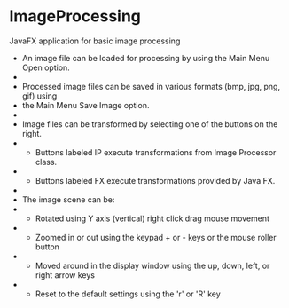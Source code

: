 # ImageProcessing
JavaFX application for basic image processing

* An image file can be loaded for processing by using the Main Menu Open option.
*
* Processed image files can be saved in various formats (bmp, jpg, png, gif) using
* the Main Menu Save Image option.
*
* Image files can be transformed by selecting one of the buttons on the right.
*   -  Buttons labeled IP execute transformations from Image Processor class.
*   -  Buttons labeled FX execute transformations provided by Java FX.
*
* The image scene can be:
*   -  Rotated using Y axis (vertical) right click drag mouse movement
*   -  Zoomed in or out using the keypad + or - keys or the mouse roller button
*   -  Moved around in the display window using the up, down, left, or right arrow keys
*   -  Reset to the default settings using the 'r' or 'R' key
